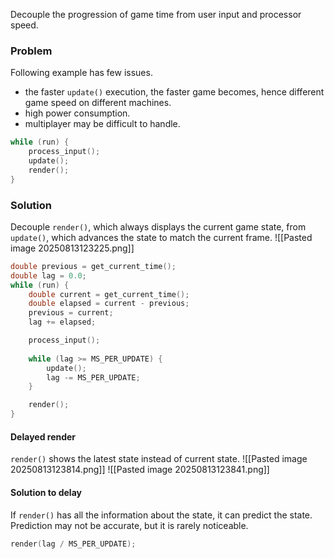 Decouple the progression of game time from user input and processor speed.

### Problem 
Following example has few issues. 
- the faster `update()` execution, the faster game becomes, hence different game speed on different machines.
- high power consumption.
- multiplayer may be difficult to handle.
```cpp
while (run) {
	process_input();
	update();
	render();
}
```

### Solution
Decouple `render()`, which always displays the current game state, from `update()`, which advances the state to match the current frame.
![[Pasted image 20250813123225.png]]
```cpp
double previous = get_current_time();
double lag = 0.0;
while (run) {
	double current = get_current_time();
	double elapsed = current - previous; 
	previous = current;
	lag += elapsed;

	process_input();
	
	while (lag >= MS_PER_UPDATE) {
		update();
		lag -= MS_PER_UPDATE;
	}

	render();
}
```
#### Delayed render
`render()` shows the latest state instead of current state.
![[Pasted image 20250813123814.png]]
![[Pasted image 20250813123841.png]]
#### Solution to delay
If `render()` has all the information about the state, it can predict the state. Prediction may not be accurate, but it is rarely noticeable. 
```cpp
render(lag / MS_PER_UPDATE);
```
